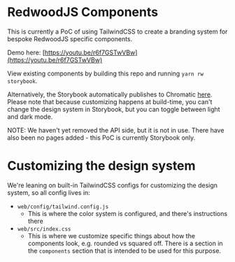 # RedwoodJS Components

This is currently a PoC of using TailwindCSS to create a branding system for bespoke RedwoodJS specific components.

Demo here: [https://youtu.be/r6f7GSTwVBw](https://youtu.be/r6f7GSTwVBw)

View existing components by building this repo and running `yarn rw storybook`.

Alternatively, the Storybook automatically publishes to Chromatic [here](https://main--6525bb94aba230a3c956f05b.chromatic.com/).
Please note that because customizing happens at build-time, you can't change the design system in Storybook, but you can toggle between light and dark mode.

NOTE: We haven't yet removed the API side, but it is not in use. There have also been no pages added - this PoC is currently Storybook only.

# Customizing the design system

We're leaning on built-in TailwindCSS configs for customizing the design system, so all config lives in:

- `web/config/tailwind.config.js`
  - This is where the color system is configured, and there's instructions there
- `web/src/index.css`
  - This is where we customize specific things about how the components look, e.g. rounded vs squared off. There is a section in the `components` section that is intended to be used for this purpose.
